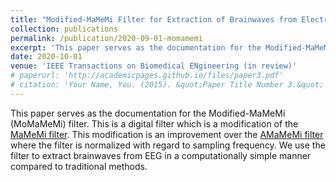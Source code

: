 ```yaml
---
title: "Modified-MaMeMi Filter for Extraction of Brainwaves from Electroencephalograms"
collection: publications
permalink: /publication/2020-09-01-momamemi
excerpt: 'This paper serves as the documentation for the Modified-MaMeMi (MoMaMeMi) filter. This is a digital filter which is a modification of the <a href="https://www.sciencedirect.com/science/article/pii/S1746809415001032">MaMeMi filter</a>. This modification is an improvement over the <a href="https://raks0009.github.io/publication/2010-10-01-paper-title-number-2">AMaMeMi filter</a> where the filter is normalized with regard to sampling frequency. We use the filter to extract brainwaves from EEG in a computationally simple manner compared to traditional methods.'
date: 2020-10-01
venue: 'IEEE Transactions on Biomedical ENgineering (in review)'
# paperurl: 'http://academicpages.github.io/files/paper3.pdf' 
# citation: 'Your Name, You. (2015). &quot;Paper Title Number 3.&quot; <i>Journal 1</i>. 1(3).'
---
```

This paper serves as the documentation for the Modified-MaMeMi (MoMaMeMi) filter. This is a digital filter which is a modification of the <a href="https://www.sciencedirect.com/science/article/pii/S1746809415001032">MaMeMi filter</a>. This modification is an improvement over the <a href="https://raks0009.github.io/publication/2020-08-22-amamemi">AMaMeMi filter</a> where the filter is normalized with regard to sampling frequency. We use the filter to extract brainwaves from EEG in a computationally simple manner compared to traditional methods.

<script src="https://codeocean.com/widget.js?slug=0733162" async></script>

